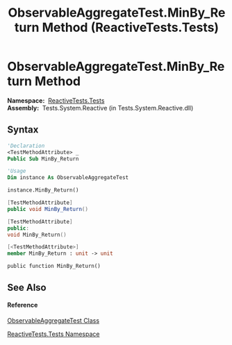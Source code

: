 ﻿---
title: ObservableAggregateTest.MinBy_Return Method  (ReactiveTests.Tests)
TOCTitle: MinBy_Return Method
ms:assetid: M:ReactiveTests.Tests.ObservableAggregateTest.MinBy_Return
ms:mtpsurl: https://msdn.microsoft.com/en-us/library/reactivetests.tests.observableaggregatetest.minby_return(v=VS.103)
ms:contentKeyID: 36620797
ms.date: 06/28/2011
mtps_version: v=VS.103
f1_keywords:
- ReactiveTests.Tests.ObservableAggregateTest.MinBy_Return
dev_langs:
- CSharp
- JScript
- VB
- FSharp
- c++
---

# ObservableAggregateTest.MinBy\_Return Method

**Namespace:**  [ReactiveTests.Tests](hh289046\(v=vs.103\).md)  
**Assembly:**  Tests.System.Reactive (in Tests.System.Reactive.dll)

## Syntax

``` vb
'Declaration
<TestMethodAttribute> _
Public Sub MinBy_Return
```

``` vb
'Usage
Dim instance As ObservableAggregateTest

instance.MinBy_Return()
```

``` csharp
[TestMethodAttribute]
public void MinBy_Return()
```

``` c++
[TestMethodAttribute]
public:
void MinBy_Return()
```

``` fsharp
[<TestMethodAttribute>]
member MinBy_Return : unit -> unit 
```

``` jscript
public function MinBy_Return()
```

## See Also

#### Reference

[ObservableAggregateTest Class](hh314823\(v=vs.103\).md)

[ReactiveTests.Tests Namespace](hh289046\(v=vs.103\).md)

